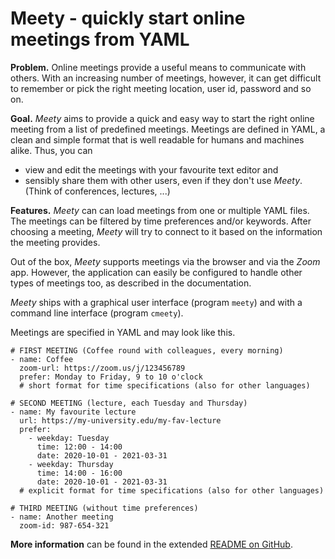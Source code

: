 # Meety - quickly start online meetings from YAML

**Problem.**
Online meetings provide a useful means to communicate with others. With an increasing number of meetings, however, it can get difficult to remember or pick the right meeting location, user id, password and so on.

**Goal.**
_Meety_ aims to provide a quick and easy way to start the right online meeting from a list of predefined meetings. Meetings are defined in YAML, a clean and simple format that is well readable for humans and machines alike. Thus, you can

- view and edit the meetings with your favourite text editor and
- sensibly share them with other users, even if they don't use _Meety_.
  (Think of conferences, lectures, ...)
  

**Features.**
_Meety_ can can load meetings from one or multiple YAML files. The meetings can be filtered by time preferences and/or keywords. After choosing a meeting, _Meety_ will try to connect to it based on the information the meeting provides. 

Out of the box, _Meety_ supports meetings via the browser and via the _Zoom_ app. However, the application can easily be configured to handle other types of meetings too, as described in the documentation.

_Meety_ ships with a graphical user interface (program `meety`) and with a command line interface (program `cmeety`).

Meetings are specified in YAML and may look like this.

```text
# FIRST MEETING (Coffee round with colleagues, every morning)
- name: Coffee
  zoom-url: https://zoom.us/j/123456789
  prefer: Monday to Friday, 9 to 10 o'clock
  # short format for time specifications (also for other languages)

# SECOND MEETING (lecture, each Tuesday and Thursday)
- name: My favourite lecture
  url: https://my-university.edu/my-fav-lecture
  prefer:
    - weekday: Tuesday
      time: 12:00 - 14:00
      date: 2020-10-01 - 2021-03-31
    - weekday: Thursday
      time: 14:00 - 16:00
      date: 2020-10-01 - 2021-03-31
  # explicit format for time specifications (also for other languages)

# THIRD MEETING (without time preferences)
- name: Another meeting
  zoom-id: 987-654-321
```

**More information** can be found in the extended [README on GitHub](https://github.com/GaetanoGeck/meety).
